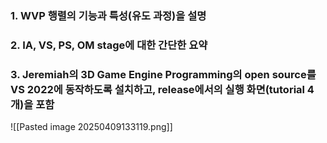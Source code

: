 ### 1. WVP 행렬의 기능과 특성(유도 과정)을 설명

### 2. IA, VS, PS, OM stage에 대한 간단한 요약

### 3. Jeremiah의 3D Game Engine Programming의 open source를 VS 2022에 동작하도록 설치하고, release에서의 실행 화면(tutorial 4개)을 포함
![[Pasted image 20250409133119.png]]